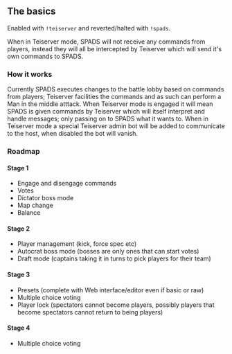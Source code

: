 ## The basics
Enabled with `!teiserver` and reverted/halted with `!spads`.

When in Teiserver mode, SPADS will not receive any commands from players, instead they will all be intercepted by Teiserver which will send it's own commands to SPADS.

### How it works
Currently SPADS executes changes to the battle lobby based on commands from players; Teiserver facilities the commands and as such can perform a Man in the middle atttack. When Teiserver mode is engaged it will mean SPADS is given commands by Teiserver which will itself interpret and handle messages; only passing on to SPADS what it wants to. When in Teiserver mode a special Teiserver admin bot will be added to communicate to the host, when disabled the bot will vanish.

### Roadmap
#### Stage 1
- Engage and disengage commands
- Votes
- Dictator boss mode
- Map change
- Balance

#### Stage 2
- Player management (kick, force spec etc)
- Autocrat boss mode (bosses are only ones that can start votes)
- Draft mode (captains taking it in turns to pick players for their team)

#### Stage 3
- Presets (complete with Web interface/editor even if basic or raw)
- Multiple choice voting
- Player lock (spectators cannot become players, possibly players that become spectators cannot return to being players)

#### Stage 4
- Multiple choice voting
